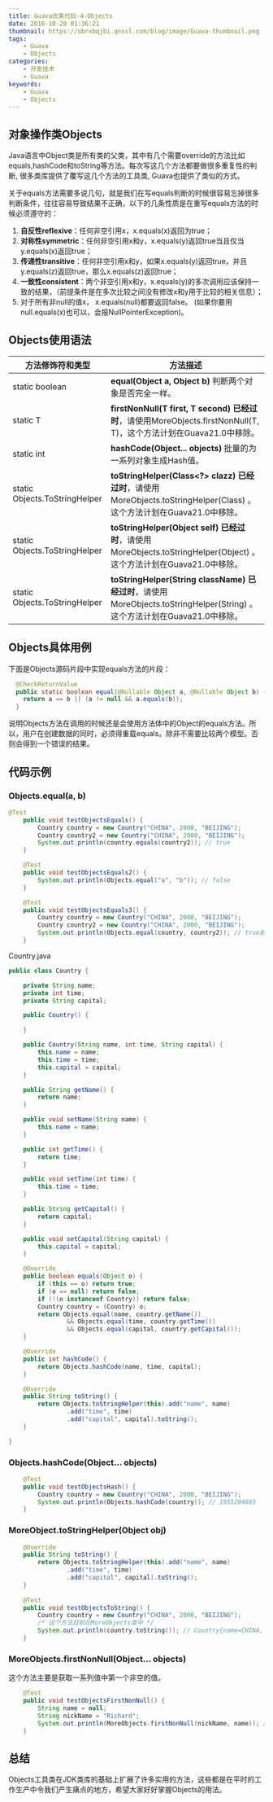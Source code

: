 ```yaml
---
title: Guava优美代码-4-Objects
date: 2016-10-20 01:36:21
thumbnail: https://obrxbqjbi.qnssl.com/blog/image/Guava-thumbnail.png
tags:
	- Guava
	- Objects
categories:
	- 开发技术
	- Guava
keywords:
	- Guava
	- Objects
---
```

## 对象操作类Objects
Java语言中Object类是所有类的父类，其中有几个需要override的方法比如equals,hashCode和toString等方法。每次写这几个方法都要做很多重复性的判断, 很多类库提供了覆写这几个方法的工具类, Guava也提供了类似的方式。

关于equals方法需要多说几句，就是我们在写equals判断的时候很容易忘掉很多判断条件，往往容易导致结果不正确，以下的几条性质是在重写equals方法的时候必须遵守的：

1. **自反性reflexive**：任何非空引用x，x.equals(x)返回为true；
2. **对称性symmetric**：任何非空引用x和y，x.equals(y)返回true当且仅当y.equals(x)返回true；
3. **传递性transitive**：任何非空引用x和y，如果x.equals(y)返回true，并且y.equals(z)返回true，那么x.equals(z)返回true；
4. **一致性consistent**：两个非空引用x和y，x.equals(y)的多次调用应该保持一致的结果，（前提条件是在多次比较之间没有修改x和y用于比较的相关信息）；
5. 对于所有非null的值x， x.equals(null)都要返回false。 (如果你要用null.equals(x)也可以，会报NullPointerException)。

## Objects使用语法
|方法修饰符和类型|方法描述|
|------------|----------|
|static boolean	|**equal(Object a, Object b)** 判断两个对象是否完全一样。|
|static <T> T	|**firstNonNull(T first, T second) 已经过时**，请使用MoreObjects.firstNonNull(T, T)，这个方法计划在Guava21.0中移除。|
|static int	|**hashCode(Object... objects)** 批量的为一系列对象生成Hash值。|
|static Objects.ToStringHelper	|**toStringHelper(Class<?> clazz) 已经过时**，请使用 MoreObjects.toStringHelper(Class) 。这个方法计划在Guava21.0中移除。|
|static Objects.ToStringHelper	|**toStringHelper(Object self) 已经过时**，请使用 MoreObjects.toStringHelper(Object) 。这个方法计划在Guava21.0中移除。|
|static Objects.ToStringHelper	|**toStringHelper(String className) 已经过时**，请使用 MoreObjects.toStringHelper(String) 。这个方法计划在Guava21.0中移除。|

## Objects具体用例
下面是Objects源码片段中实现equals方法的片段：

``` java
  @CheckReturnValue
  public static boolean equal(@Nullable Object a, @Nullable Object b) {
    return a == b || (a != null && a.equals(b));
  }
```
说明Objects方法在调用的时候还是会使用方法体中的Object的equals方法。所以，用户在创建数据的同时，必须得重载equals。除非不需要比较两个模型。否则会得到一个错误的结果。

## 代码示例

### Objects.equal(a, b)

``` java
@Test
    public void testObjectsEquals() {
        Country country = new Country("CHINA", 2000, "BEIJING");
        Country country2 = new Country("CHINA", 2000, "BEIJING");
        System.out.println(country.equals(country2)); // true
    }

    @Test
    public void testObjectsEquals2() {
        System.out.println(Objects.equal("a", "b")); // false
    }

    @Test
    public void testObjectsEquals3() {
        Country country = new Country("CHINA", 2000, "BEIJING");
        Country country2 = new Country("CHINA", 2000, "BEIJING");
        System.out.println(Objects.equal(country, country2)); // true前提是对象要重写equals方法，一般这个Objects.equal方法主要用在重写的equal方法中
    }
```

Country.java

``` java
public class Country {

    private String name;
    private int time;
    private String capital;

    public Country() {

    }

    public Country(String name, int time, String capital) {
        this.name = name;
        this.time = time;
        this.capital = capital;
    }

    public String getName() {
        return name;
    }

    public void setName(String name) {
        this.name = name;
    }

    public int getTime() {
        return time;
    }

    public void setTime(int time) {
        this.time = time;
    }

    public String getCapital() {
        return capital;
    }

    public void setCapital(String capital) {
        this.capital = capital;
    }

    @Override
    public boolean equals(Object o) {
        if (this == o) return true;
        if (o == null) return false;
        if (!(o instanceof Country)) return false;
        Country country = (Country) o;
        return Objects.equal(name, country.getName())
                && Objects.equal(time, country.getTime())
                && Objects.equal(capital, country.getCapital());
    }

    @Override
    public int hashCode() {
        return Objects.hashCode(name, time, capital);
    }

    @Override
    public String toString() {
        return Objects.toStringHelper(this).add("name", name)
                .add("time", time)
                .add("capital", capital).toString();
    }

}
```

### Objects.hashCode(Object... objects)

``` java
    @Test
    public void testObjectsHash() {
        Country country = new Country("CHINA", 2000, "BEIJING");
        System.out.println(Objects.hashCode(country)); // 1955204803
    }
```

### MoreObject.toStringHelper(Object obj)

``` java
    @Override
    public String toString() {
        return Objects.toStringHelper(this).add("name", name)
                .add("time", time)
                .add("capital", capital).toString();
    }
    
    @Test
    public void testObjectsToString() {
        Country country = new Country("CHINA", 2000, "BEIJING");
        /* 这个方法目前在MoreObjects类中 */
        System.out.println(country.toString()); // Country{name=CHINA, time=2000, capital=BEIJING}
    }
```

### MoreObjects.firstNonNull(Object... objects)
这个方法主要是获取一系列值中第一个非空的值。

``` java
    @Test
    public void testObjectsFirstNonNull() {
        String name = null;
        String nickName = "Richard";
        System.out.println(MoreObjects.firstNonNull(nickName, name)); // Richard
    }
```

## 总结
Objects工具类在JDK类库的基础上扩展了许多实用的方法，这些都是在平时的工作生产中令我们产生痛点的地方，希望大家好好掌握Objects的用法。
